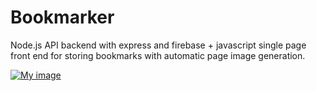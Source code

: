 Bookmarker
==========

Node.js API backend with express and firebase + javascript single page front end for storing bookmarks with automatic page image generation.


[![My image](http://i.imgur.com/IS83bE2.png)](http://google.com/)

